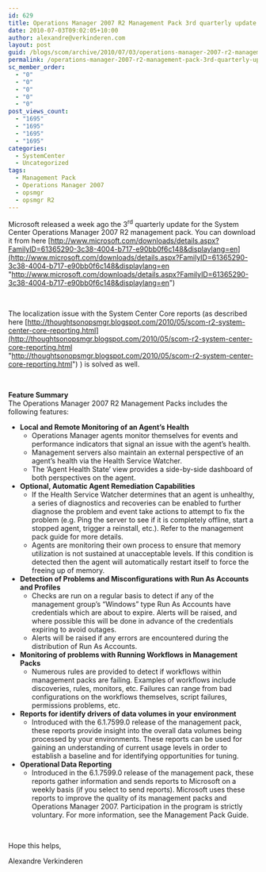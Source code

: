```yaml
---
id: 629
title: Operations Manager 2007 R2 Management Pack 3rd quarterly update
date: 2010-07-03T09:02:05+10:00
author: alexandre@verkinderen.com
layout: post
guid: /blogs/scom/archive/2010/07/03/operations-manager-2007-r2-management-pack-3rd-quarterly-update.aspx
permalink: /operations-manager-2007-r2-management-pack-3rd-quarterly-update/
sc_member_order:
  - "0"
  - "0"
  - "0"
  - "0"
  - "0"
post_views_count:
  - "1695"
  - "1695"
  - "1695"
  - "1695"
categories:
  - SystemCenter
  - Uncategorized
tags:
  - Management Pack
  - Operations Manager 2007
  - opsmgr
  - opsmgr R2
---
```

Microsoft released a week ago the 3<sup>rd</sup> quarterly update for the System Center Operations Manager 2007 R2 management pack. You can download it from here [http://www.microsoft.com/downloads/details.aspx?FamilyID=61365290-3c38-4004-b717-e90bb0f6c148&displaylang=en](http://www.microsoft.com/downloads/details.aspx?FamilyID=61365290-3c38-4004-b717-e90bb0f6c148&displaylang=en "http://www.microsoft.com/downloads/details.aspx?FamilyID=61365290-3c38-4004-b717-e90bb0f6c148&displaylang=en")

&#160;

The localization issue with the System Center Core reports (as described here [http://thoughtsonopsmgr.blogspot.com/2010/05/scom-r2-system-center-core-reporting.html](http://thoughtsonopsmgr.blogspot.com/2010/05/scom-r2-system-center-core-reporting.html "http://thoughtsonopsmgr.blogspot.com/2010/05/scom-r2-system-center-core-reporting.html") ) is solved as well.

&#160;

**Feature Summary**  
The Operations Manager 2007 R2 Management Packs includes the following features:

  * **Local and Remote Monitoring of an Agent’s Health** 
      * Operations Manager agents monitor themselves for events and performance indicators that signal an issue with the agent’s health. 
      * Management servers also maintain an external perspective of an agent’s health via the Health Service Watcher. 
      * The ‘Agent Health State’ view provides a side-by-side dashboard of both perspectives on the agent. 
  * **Optional, Automatic Agent Remediation Capabilities** 
      * If the Health Service Watcher determines that an agent is unhealthy, a series of diagnostics and recoveries can be enabled to further diagnose the problem and event take actions to attempt to fix the problem (e.g. Ping the server to see if it is completely offline, start a stopped agent, trigger a reinstall, etc.). Refer to the management pack guide for more details. 
      * Agents are monitoring their own process to ensure that memory utilization is not sustained at unacceptable levels. If this condition is detected then the agent will automatically restart itself to force the freeing up of memory. 
  * **Detection of Problems and Misconfigurations with Run As Accounts and Profiles** 
      * Checks are run on a regular basis to detect if any of the management group’s “Windows” type Run As Accounts have credentials which are about to expire. Alerts will be raised, and where possible this will be done in advance of the credentials expiring to avoid outages. 
      * Alerts will be raised if any errors are encountered during the distribution of Run As Accounts. 
  * **Monitoring of problems with Running Workflows in Management Packs** 
      * Numerous rules are provided to detect if workflows within management packs are failing. Examples of workflows include discoveries, rules, monitors, etc. Failures can range from bad configurations on the workflows themselves, script failures, permissions problems, etc. 
  * **Reports for identify drivers of data volumes in your environment** 
      * Introduced with the 6.1.7599.0 release of the management pack, these reports provide insight into the overall data volumes being processed by your environments. These reports can be used for gaining an understanding of current usage levels in order to establish a baseline and for identifying opportunities for tuning. 
  * **Operational Data Reporting** 
      * Introduced in the 6.1.7599.0 release of the management pack, these reports gather information and sends reports to Microsoft on a weekly basis (if you select to send reports). Microsoft uses these reports to improve the quality of its management packs and Operations Manager 2007. Participation in the program is strictly voluntary. For more information, see the Management Pack Guide. 

&#160;

Hope this helps,

Alexandre Verkinderen